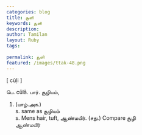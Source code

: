 ```yaml
---
categories: blog
title: சூளி
keywords: சூளி
description: 
author: Tamilan
layout: Ruby
tags: 
 
permalink: சூளி
featured: /images/ttak-48.png
---
```

  
[ cūḷi ]  
  
பெ. cūlā. பார். சூழியம்,  
1. (யாழ்.அக.)  
s. same as சூழியம்  
s. Mens hair, tuft, ஆண்மயிர். (சது.) Compare சூழி  
ஆண்மயிர்